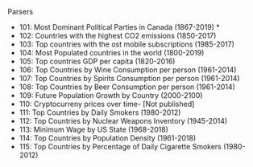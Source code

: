 Parsers

- 101: Most Dominant Political Parties in Canada (1867-2019) * 
- 102: Countries with the highest CO2 emissions (1850-2017)
- 103: Top countries with the ost mobile subscriptions (1985-2017)
- 104: Most Populated countries in the world (1800-2019)
- 105: Top countries GDP per capita (1820-2016)
- 106: Top Countries by Wine Consumption per person (1961-2014)
- 107: Top Countries by Spirits Consumption per person (1961-2014)
- 108: Top Countries by Beer Consumption per person (1961-2014)
- 109: Future Population Growth by Country (2000-2100)
- 110: Cryptocurreny prices over time- [Not published]
- 111: Top Countries by Daily Smokers (1980-2012)
- 112: Top Countries by Nuclear Weapons Inventory (1945-2014)
- 113: Minimum Wage by US State (1968-2018)
- 114: Top Countries by Population Density (1961-2018)
- 115: Top Countries by Percentage of Daily Cigarette Smokers (1980-2012)
